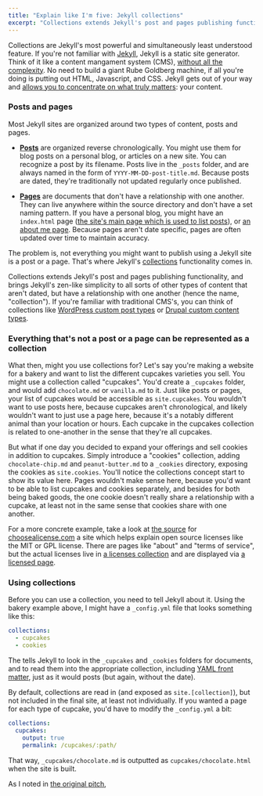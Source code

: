 ```yaml
---
title: "Explain like I'm five: Jekyll collections"
excerpt: "Collections extends Jekyll's post and pages publishing functionality, and brings Jekyll's zen-like simplicity to all sorts of other types of content that aren't dated, but have a relationship with one another."
---
```


Collections are Jekyll's most powerful and simultaneously least understood feature. If you're not familiar with [Jekyll](http://jekyllrb.com/), Jekyll is a static site generator. Think of it like a content mangament system (CMS), [without all the complexity](http://developmentseed.org/blog/2012/07/27/build-cms-free-websites/). No need to build a giant Rube Goldberg machine, if all you're doing is putting out HTML, Javascript, and CSS. Jekyll gets out of your way and [allows you to concentrate on what truly matters](http://ben.balter.com/2012/10/01/welcome-to-the-post-cms-world/): your content.

### Posts and pages

Most Jekyll sites are organized around two types of content, posts and pages.

* **[Posts](http://jekyllrb.com/docs/posts/)** are organized reverse chronologically. You might use them for blog posts on a personal blog, or articles on a new site. You can recognize a post by its filename. Posts live in the `_posts` folder, and are always named in the form of `YYYY-MM-DD-post-title.md`. Because posts are dated, they're traditionally not updated regularly once published.

* **[Pages](http://jekyllrb.com/docs/pages/)** are documents that don't have a relationship with one another. They can live anywhere within the source directory and don't have a set naming pattern. If you have a personal blog, you might have an `index.html` page ([the site's main page which is used to list posts](http://ben.balter.com/)), or [an about me page](http://ben.balter.com/about/). Because pages aren't date specific, pages are often updated over time to maintain accuracy.

The problem is, not everything you might want to publish using a Jekyll site is a post or a page. That's where Jekyll's [collections](http://jekyllrb.com/docs/collections/) functionality comes in.

Collections extends Jekyll's post and pages publishing functionality, and brings Jekyll's zen-like simplicity to all sorts of other types of content that aren't dated, but have a relationship with one another (hence the name, "collection"). If you're familiar with traditional CMS's, you can think of collections like [WordPress custom post types](http://codex.wordpress.org/Post_Types) or [Drupal custom content types](https://www.drupal.org/node/306792).

### Everything that's not a post or a page can be represented as a collection

What then, might you use collections for? Let's say you're making a website for a bakery and want to list the different cupcakes varieties you sell. You might use a collection called "cupcakes". You'd create a `_cupcakes` folder, and would add `chocolate.md` or `vanilla.md` to it. Just like posts or pages, your list of cupcakes would be accessible as `site.cupcakes`. You wouldn't want to use posts here, because cupcakes aren't chronological, and likely wouldn't want to just use a page here, because it's a notably different animal than your location or hours. Each cupcake in the cupcakes collection is related to one-another in the sense that they're all cupcakes.

But what if one day you decided to expand your offerings and sell cookies in addition to cupcakes. Simply introduce a "cookies" collection, adding `chocolate-chip.md` and `peanut-butter.md` to a `_cookies` directory, exposing the cookies as `site.cookies`. You'll notice the collections concept start to show its value here. Pages wouldn't make sense here, because you'd want to be able to list cupcakes and cookies separately, and besides for both being baked goods, the one cookie doesn't really share a relationship with a cupcake, at least not in the same sense that cookies share with one another.

For a more concrete example, take a look at [the source](https://github.com/github/choosealicense.com) for [choosealicense.com](http://choosealicense.com) a site which helps explain open source licenses like the MIT or GPL license. There are pages like "about" and "terms of service", but the actual licenses live in [a licenses collection](https://github.com/github/choosealicense.com/tree/gh-pages/_licenses) and are displayed via [a licensed page](https://github.com/github/choosealicense.com/blob/gh-pages/licenses.html).

### Using collections

Before you can use a collection, you need to tell Jekyll about it. Using the bakery example above, I might have a `_config.yml` file that looks something like this:

```yml
collections:
  - cupcakes
  - cookies
```

The tells Jekyll to look in the `_cupcakes` and `_cookies` folders for documents, and to read them into the appropriate collection, including [YAML front matter](http://jekyllrb.com/docs/frontmatter/), just as it would posts (but again, without the date).

By default, collections are read in (and exposed as `site.[collection]`), but not included in the final site, at least not individually. If you wanted a page for each type of cupcake, you'd have to modify the `_config.yml` a bit:

```yml
collections:
  cupcakes:
    output: true
    permalink: /cupcakes/:path/
```

That way, `_cupcakes/chocolate.md` is outputted as `cupcakes/chocolate.html` when the site is built.


 As I noted in [the original pitch](https://github.com/jekyll/jekyll/issues/1941),
